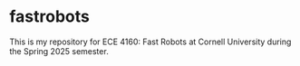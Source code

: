# fastrobots
This is my repository for ECE 4160: Fast Robots at Cornell University during the Spring 2025 semester.
